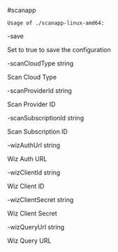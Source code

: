 #scanapp


    Usage of ./scanapp-linux-amd64:

-save

Set to true to save the configuration

-scanCloudType string

Scan Cloud Type

-scanProviderId string

Scan Provider ID

-scanSubscriptionId string

Scan Subscription ID

-wizAuthUrl string

Wiz Auth URL

-wizClientId string

Wiz Client ID

-wizClientSecret string

Wiz Client Secret

-wizQueryUrl string

Wiz Query URL
